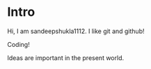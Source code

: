 # Intro

Hi, I am sandeepshukla1112.
I like git and github!

Coding!

Ideas are important in the present world.
